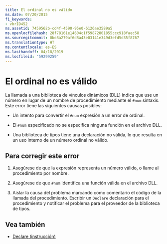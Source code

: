 ```yaml
---
title: El ordinal no es válido
ms.date: 07/20/2015
f1_keywords:
- vbrID452
ms.assetid: 7459562b-cd4f-4590-95e0-6126ae3589a5
ms.openlocfilehash: 28f78161e14604c1f59872801855ccc918faec58
ms.sourcegitcommit: 0be8a279af6d8a43e03141e349d3efd5d35f8767
ms.translationtype: HT
ms.contentlocale: es-ES
ms.lasthandoff: 04/18/2019
ms.locfileid: "59299259"
---
```

# <a name="ordinal-is-not-valid"></a>El ordinal no es válido
La llamada a una biblioteca de vínculos dinámicos (DLL) indica que use un número en lugar de un nombre de procedimiento mediante el `#num` sintaxis. Este error tiene las siguientes causas posibles:  
  
-   Un intento para convertir el `#num` expresión a un error de ordinal.  
  
-   El `#num` especificado no se especifica ninguna función en el archivo DLL.  
  
-   Una biblioteca de tipos tiene una declaración no válida, lo que resulta en un uso interno de un número ordinal no válido.  
  
## <a name="to-correct-this-error"></a>Para corregir este error  
  
1. Asegúrese de que la expresión representa un número válido, o llame al procedimiento por nombre.  
  
2. Asegúrese de que `#num` identifica una función válida en el archivo DLL.  
  
3. Aislar la causa del problema marcando como comentario el código de la llamada del procedimiento. Escribir un `Declare` declaración para el procedimiento y notificar el problema para el proveedor de la biblioteca de tipos.  
  
## <a name="see-also"></a>Vea también

- [Declare (instrucción)](../../../visual-basic/language-reference/statements/declare-statement.md)
